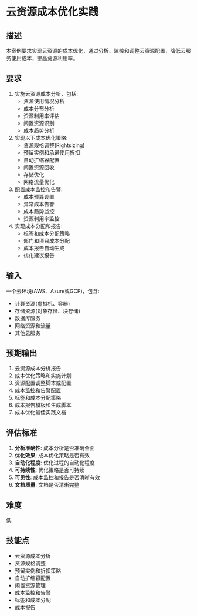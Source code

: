 # 云资源成本优化实践

## 描述

本案例要求实现云资源的成本优化，通过分析、监控和调整云资源配置，降低云服务使用成本，提高资源利用率。

## 要求

1. 实施云资源成本分析，包括:
   - 资源使用情况分析
   - 成本分布分析
   - 资源利用率评估
   - 闲置资源识别
   - 成本趋势分析
2. 实现以下成本优化策略:
   - 资源规格调整(Rightsizing)
   - 预留实例和承诺使用折扣
   - 自动扩缩容配置
   - 闲置资源回收
   - 存储优化
   - 网络流量优化
3. 配置成本监控和告警:
   - 成本预算设置
   - 异常成本告警
   - 成本趋势监控
   - 资源利用率监控
4. 实现成本分配和报告:
   - 标签和成本分配策略
   - 部门和项目成本分配
   - 成本报告自动生成
   - 优化建议报告

## 输入

一个云环境(AWS、Azure或GCP)，包含:
- 计算资源(虚拟机、容器)
- 存储资源(对象存储、块存储)
- 数据库服务
- 网络资源和流量
- 其他云服务

## 预期输出

1. 云资源成本分析报告
2. 成本优化策略和实施计划
3. 资源配置调整脚本或配置
4. 成本监控和告警配置
5. 标签和成本分配策略
6. 成本报告模板和生成脚本
7. 成本优化最佳实践文档

## 评估标准

1. **分析准确性**: 成本分析是否准确全面
2. **优化效果**: 成本优化策略是否有效
3. **自动化程度**: 优化过程的自动化程度
4. **可持续性**: 优化策略是否可持续
5. **可见性**: 成本监控和报告是否清晰有效
6. **文档质量**: 文档是否清晰完整

## 难度

低

## 技能点

- 云资源成本分析
- 资源规格调整
- 预留实例和折扣策略
- 自动扩缩容配置
- 闲置资源管理
- 成本监控和告警
- 标签和成本分配
- 成本报告